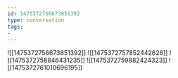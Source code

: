 ```yaml
---
id: 1475372756673851392
type: conversation
tags:
- 
---
```

![[1475372756673851392]]
![[1475372757852442626]]
![[1475372758846431235]]
![[1475372759882424323]]
![[1475372761010696195]]

